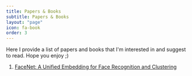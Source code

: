 ```yaml
---
title: Papers & Books
subtitle: Papers & Books
layout: "page"
icon: fa-book
order: 3
---
```


Here I provide a list of papers and books that I'm interested in and suggest to read. Hope you enjoy ;)

1. [FaceNet: A Unified Embedding for Face Recognition and Clustering](https://arxiv.org/abs/1503.03832v3)
